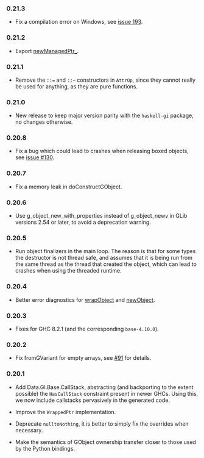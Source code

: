 ### 0.21.3

+ Fix a compilation error on Windows, see [issue 193](https://github.com/haskell-gi/haskell-gi/issues/193).

### 0.21.2

+ Export [newManagedPtr_](https://hackage.haskell.org/package/haskell-gi-base-0.21.2/docs/Data-GI-Base-ManagedPtr.html#v:newManagedPtr_).

### 0.21.1

+ Remove the `::=` and `::~` constructors in `AttrOp`, since they cannot really be used for anything, as they are pure functions.

### 0.21.0

+ New release to keep major version parity with the `haskell-gi` package, no changes otherwise.

### 0.20.8

+ Fix a bug which could lead to crashes when releasing boxed objects, see [issue #130](https://github.com/haskell-gi/haskell-gi/issues/130).

### 0.20.7

+ Fix a memory leak in doConstructGObject.

### 0.20.6

+ Use g_object_new_with_properties instead of g_object_newv in
GLib versions 2.54 or later, to avoid a deprecation warning.

### 0.20.5

+ Run object finalizers in the main loop. The reason is that for
some types the destructor is not thread safe, and assumes that it
is being run from the same thread as the thread that created the object,
which can lead to crashes when using the threaded runtime.

### 0.20.4

+ Better error diagnostics for [wrapObject](https://hackage.haskell.org/package/haskell-gi-base/docs/Data-GI-Base-ManagedPtr.html#v:wrapObject) and [newObject](https://hackage.haskell.org/package/haskell-gi-base/docs/Data-GI-Base-ManagedPtr.html#v:newObject).

### 0.20.3

+ Fixes for GHC 8.2.1 (and the corresponding `base-4.10.0`).

### 0.20.2

+ Fix fromGVariant for empty arrays, see [#91](https://github.com/haskell-gi/haskell-gi/issues/91) for details.

### 0.20.1

+ Add Data.GI.Base.CallStack, abstracting (and backporting to the
extent possible) the `HasCallStack` constraint present in newer
GHCs. Using this, we now include callstacks pervasively in the
generated code.

+ Improve the `WrappedPtr` implementation.

+ Deprecate `nulltoNothing`, it is better to simply fix the
overrides when necessary.

+ Make the semantics of GObject ownership transfer closer to those used by the Python bindings.
